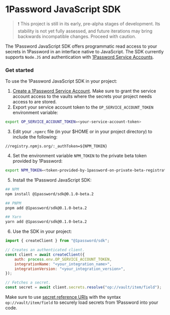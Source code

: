 # 1Password JavaScript SDK

> ❗ This project is still in its early, pre-alpha stages of development. Its stability is not yet fully assessed, and future iterations may bring backwards incompatible changes. Proceed with caution.

The 1Password JavaScript SDK offers programmatic read access to your secrets in 1Password in an interface native to JavaScript. The SDK currently supports `Node.JS` and authentication with [1Password Service Accounts](https://developer.1password.com/docs/service-accounts/).

### Get started

To use the 1Password JavaScript SDK in your project:

1. [Create a 1Password Service Account](https://developer.1password.com/docs/service-accounts/get-started/#create-a-service-account). Make sure to grant the service account access to the vaults where the secrets your project needs access to are stored.
2. Export your service account token to the `OP_SERVICE_ACCOUNT_TOKEN` environment variable:

```bash
export OP_SERVICE_ACCOUNT_TOKEN=<your-service-account-token>
```

3. Edit your `.npmrc` file (in your $HOME or in your project directory) to include the following: 

```
//registry.npmjs.org/:_authToken=${NPM_TOKEN}
```

4. Set the environment variable `NPM_TOKEN` to the private beta token provided by 1Password:

```bash
export NPM_TOKEN=<token-provided-by-1password-on-private-beta-registration>
```

5. Install the 1Password JavaScript SDK:

```bash
## NPM
npm install @1password/sdk@0.1.0-beta.2
```

```bash
## PNPM
pnpm add @1password/sdk@0.1.0-beta.2
```

```bash
## Yarn
yarn add @1password/sdk@0.1.0-beta.2
```

6. Use the SDK in your project:

```js
import { createClient } from "@1password/sdk";

// Creates an authenticated client.
const client = await createClient({
    auth: process.env.OP_SERVICE_ACCOUNT_TOKEN,
    integrationName: "<your_integration_name>",
    integrationVersion: "<your_integration_version>",
});

// Fetches a secret.
const secret = await client.secrets.resolve("op://vault/item/field");
```

Make sure to use [secret reference URIs](https://developer.1password.com/docs/cli/secret-references/) with the syntax `op://vault/item/field` to securely load secrets from 1Password into your code.
